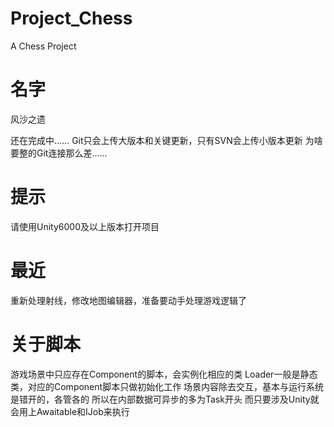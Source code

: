 # Project_Chess
A Chess Project

# 名字
风沙之遗

还在完成中……
Git只会上传大版本和关键更新，只有SVN会上传小版本更新
为啥要整的Git连接那么差……

# 提示
请使用Unity6000及以上版本打开项目

# 最近
重新处理射线，修改地图编辑器，准备要动手处理游戏逻辑了

# 关于脚本
游戏场景中只应存在Component的脚本，会实例化相应的类
Loader一般是静态类，对应的Component脚本只做初始化工作
场景内容除去交互，基本与运行系统是错开的，各管各的
所以在内部数据可异步的多为Task开头
而只要涉及Unity就会用上Awaitable和IJob来执行